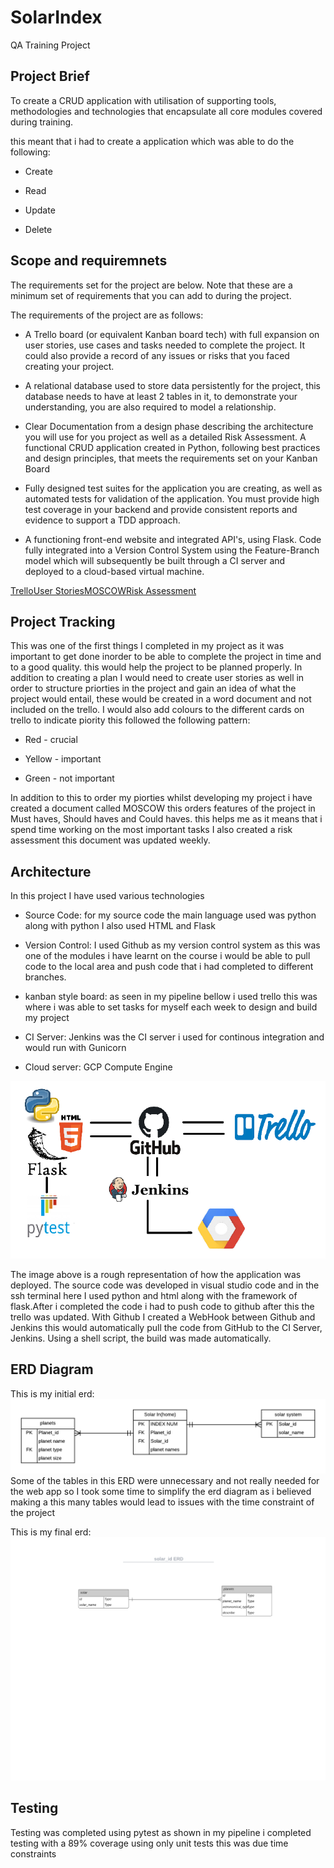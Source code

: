 # SolarIndex

QA Training Project 


## Project Brief

To create a CRUD application with utilisation of supporting tools,
methodologies and technologies that encapsulate all core modules
covered during training.

this meant that i had to create a application which was able to do the following:

* Create

* Read

* Update

* Delete 

## Scope and requiremnets

The requirements set for the project are below. Note that these are a
minimum set of requirements that you can add to during the project.

The requirements of the project are as follows:

* A Trello board (or equivalent Kanban board tech) with full expansion
  on user stories, use cases and tasks needed to complete the project.
  It could also provide a record of any issues or risks that you faced
  creating your project.

* A relational database used to store data persistently for the
  project, this database needs to have at least 2 tables in it, to
  demonstrate your understanding, you are also required to model a
  relationship.

* Clear Documentation from a design phase describing the architecture
  you will use for you project as well as a detailed Risk Assessment.
  A functional CRUD application created in Python, following best
  practices and design principles, that meets the requirements set on
  your Kanban Board

* Fully designed test suites for the application you are creating, as
  well as automated tests for validation of the application. You must
  provide high test coverage in your backend and provide consistent
  reports and evidence to support a TDD approach.

* A functioning front-end website and integrated API's, using Flask.
  Code fully integrated into a Version Control System using the
  Feature-Branch model which will subsequently be built through a CI
  server and deployed to a cloud-based virtual machine.



[Trello](https://trello.com/b/Lfj9XdE4/solarindex)[User Stories](https://github.com/BlakeLewis1/SolarIndex/blob/master/Documentation/User%20stories.pdf)[MOSCOW](https://github.com/BlakeLewis1/SolarIndex/blob/master/Documentation/MOSCOW.pdf)[Risk Assessment](https://github.com/BlakeLewis1/SolarIndex/blob/master/Documentation/risk%20assessment%20-%20Sheet1.pdf)







## Project Tracking 

This was one of the first things I completed in my project as it was important to get done inorder to be able to complete the project in time and to a good quality. this would help the project to be planned properly. In addition to creating a plan I would need to create user stories as well in order to structure priorties in the project and gain an idea of what the project would entail, these would be created in a word document and not included on the trello. I would also add colours to the different cards on trello to indicate piority this followed the following pattern:

* Red - crucial 

* Yellow -  important

* Green - not important 

In addition to this to order my piorties whilst developing my project i have created a document called MOSCOW this orders features of the project in Must haves, Should haves and Could haves. this helps me as it means that i spend time working on the most important tasks
I also created a risk assessment this document was updated weekly.


## Architecture
In this project I have used various technologies

* Source Code: for my source code the main language used was python along with python I also used HTML and Flask

* Version Control: I used Github as my version control system as this was one of the modules i have learnt on the course i would be able                    to pull code to the local area and push code that i had completed to different branches.

* kanban style board: as seen in my pipeline bellow i used trello this was where i was able to set tasks for myself each week to design                       and build my project

* CI Server: Jenkins was the CI server i used for continous integration and would run with Gunicorn

* Cloud server: GCP Compute Engine

![Pipeline](https://github.com/BlakeLewis1/SolarIndex/blob/master/Documentation/pipeline2.png) 

The image above is a rough representation of how the application was deployed. The source code was developed in visual studio code and in the ssh terminal here I used python and html along with the framework of flask.After i completed the code i had to push code to github after this the trello was updated.
With Github I created a WebHook between Github and Jenkins this would automatically pull the code from GitHub to the CI Server, Jenkins. Using a shell script, the build was made automatically. 

## ERD Diagram 

This is my initial erd: 
![ERD](https://github.com/BlakeLewis1/SolarIndex/blob/master/Documentation/solar%20id%20.png)
Some of the tables in this ERD were unnecessary and not really needed for the web app so I took some time to simplify the erd diagram as i believed making a this many tables would lead to issues with the time constraint of the project 

This is my final erd:
![ERD2](https://github.com/BlakeLewis1/SolarIndex/blob/master/Documentation/solar_id%20ERD.png) 

## Testing 

Testing was completed using pytest as shown in my pipeline i completed testing with a 89% coverage using only unit tests this was due time constraints  


